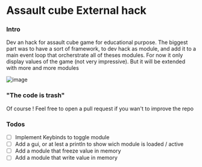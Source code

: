 # Assault cube External hack
### Intro
Dev an hack for assault cube game for educational purpose. The biggest part was to have a sort of framework, to dev hack as module, and add it to a main event loop that orcherstrate all of theses modules. 
For now it only display values of the game (not very impressive). But it will be extended with more and more modules

![image](https://github.com/jeremie-j/assault-cube-hack/assets/64561439/7d7b3c47-f5db-4c1e-859d-53f76de126fc)


### "The code is trash"
Of course ! Feel free to open a pull request if you wan't to improve the repo

### Todos
- [ ] Implement Keybinds to toggle module
- [ ] Add a gui, or at lest a println to show wich module is loaded / active
- [ ] Add a module that freeze value in memory
- [ ] Add a module that write value in memory
